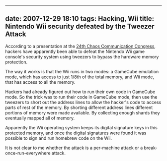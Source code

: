 
---
date: 2007-12-29 18:10
tags: Hacking, Wii
title: Nintendo Wii security defeated by the Tweezer Attack
---

According to a presentation at the [24th Chaos Communication
Congress](http://events.ccc.de/congress/2007/Fahrplan/track/Hacking/2279.en.html),
hackers have apparently been able to defeat the Nintendo Wii game console's
security system using tweezers to bypass the hardware memory protection.

The
way it works is that the Wii runs in two modes: a GameCube emulation mode,
which has access to just 1/8th of the total memory, and Wii mode, that has
access to all the memory.

Hackers had already figured out how to run their own
code in GameCube mode. So the trick was to run their code in GameCube mode,
then use the tweezers to short out the address lines to allow the hacker's
code to access parts of rest of the memory. By shorting different address
lines different portions of memory were made available. By collecting enough
shards they eventually mapped all of memory.

Apparently the Wii operating
system keeps its digital signature keys in this protected memory, and once the
digital signatures were found it was possible to sign and run homebrew code on
the Wii.

It is not clear to me whether the attack is a per-machine attack or a
break-once-run-everywhere attack.
